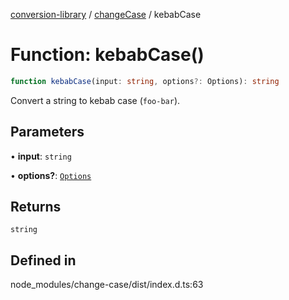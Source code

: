[conversion-library](../../../globals.md) / [changeCase](../index.md) / kebabCase

# Function: kebabCase()

```ts
function kebabCase(input: string, options?: Options): string
```

Convert a string to kebab case (`foo-bar`).

## Parameters

• **input**: `string`

• **options?**: [`Options`](../interfaces/Options.md)

## Returns

`string`

## Defined in

node\_modules/change-case/dist/index.d.ts:63
